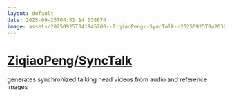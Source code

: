 ```yaml
---
layout: default
date: 2025-09-25T04:51:14.038674
image: assets/20250925T041945200--ZiqiaoPeng--SyncTalk--20250925T042030420--cropped.png
---
```


# [ZiqiaoPeng/SyncTalk](https://github.com/ZiqiaoPeng/SyncTalk)

generates synchronized talking head videos from audio and reference images
